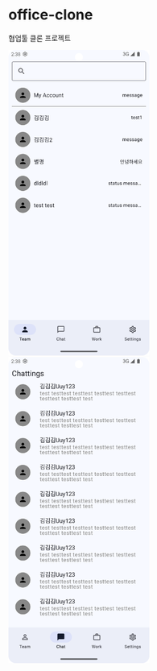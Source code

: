 # office-clone
협업툴 클론 프로젝트

<p>
  <img src="./images/team.png" width="280">
  <img src="./images/chat.png" width="280">
</p>